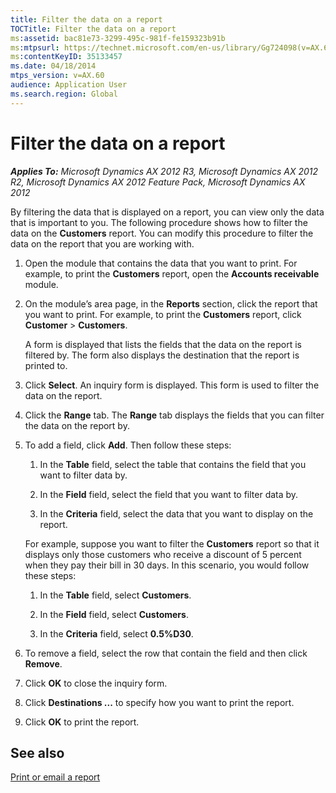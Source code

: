 ```yaml
---
title: Filter the data on a report
TOCTitle: Filter the data on a report
ms:assetid: bac81e73-3299-495c-981f-fe159323b91b
ms:mtpsurl: https://technet.microsoft.com/en-us/library/Gg724098(v=AX.60)
ms:contentKeyID: 35133457
ms.date: 04/18/2014
mtps_version: v=AX.60
audience: Application User
ms.search.region: Global
---
```


# Filter the data on a report 


_**Applies To:** Microsoft Dynamics AX 2012 R3, Microsoft Dynamics AX 2012 R2, Microsoft Dynamics AX 2012 Feature Pack, Microsoft Dynamics AX 2012_

By filtering the data that is displayed on a report, you can view only the data that is important to you. The following procedure shows how to filter the data on the **Customers** report. You can modify this procedure to filter the data on the report that you are working with.

1.  Open the module that contains the data that you want to print. For example, to print the **Customers** report, open the **Accounts receivable** module.

2.  On the module’s area page, in the **Reports** section, click the report that you want to print. For example, to print the **Customers** report, click **Customer** \> **Customers**.
    
    A form is displayed that lists the fields that the data on the report is filtered by. The form also displays the destination that the report is printed to.

3.  Click **Select**. An inquiry form is displayed. This form is used to filter the data on the report.

4.  Click the **Range** tab. The **Range** tab displays the fields that you can filter the data on the report by.

5.  To add a field, click **Add**. Then follow these steps:
    
    1.  In the **Table** field, select the table that contains the field that you want to filter data by.
    
    2.  In the **Field** field, select the field that you want to filter data by.
    
    3.  In the **Criteria** field, select the data that you want to display on the report.
    
    For example, suppose you want to filter the **Customers** report so that it displays only those customers who receive a discount of 5 percent when they pay their bill in 30 days. In this scenario, you would follow these steps:
    
    1.  In the **Table** field, select **Customers**.
    
    2.  In the **Field** field, select **Customers**.
    
    3.  In the **Criteria** field, select **0.5%D30**.

6.  To remove a field, select the row that contain the field and then click **Remove**.

7.  Click **OK** to close the inquiry form.

8.  Click **Destinations ...** to specify how you want to print the report.

9.  Click **OK** to print the report.

## See also

[Print or email a report](print-or-email-a-report.md)

  


